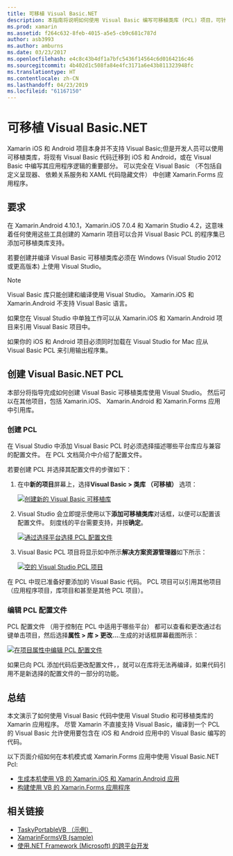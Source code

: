 ```yaml
---
title: 可移植 Visual Basic.NET
description: 本指南将说明如何使用 Visual Basic 编写可移植类库 (PCL) 项目，可针对 Xamarin.iOS 和 Xamarin.Android 的解决方案中。
ms.prod: xamarin
ms.assetid: f264c632-8feb-4015-a5e5-cb9c681c787d
author: asb3993
ms.author: amburns
ms.date: 03/23/2017
ms.openlocfilehash: e4c8c43b4df1a7bfc5436f14564c6d0164216c46
ms.sourcegitcommit: 4b402d1c508fa84e4fc3171a6e43b811323948fc
ms.translationtype: HT
ms.contentlocale: zh-CN
ms.lasthandoff: 04/23/2019
ms.locfileid: "61167150"
---
```

# <a name="portable-visual-basicnet"></a>可移植 Visual Basic.NET

Xamarin iOS 和 Android 项目本身并不支持 Visual Basic;但是开发人员可以使用可移植类库，将现有 Visual Basic 代码迁移到 iOS 和 Android，或在 Visual Basic 中编写其应用程序逻辑的重要部分。 可以完全在 Visual Basic （不包括自定义呈现器、 依赖关系服务和 XAML 代码隐藏文件） 中创建 Xamarin.Forms 应用程序。

## <a name="requirements"></a>要求

在 Xamarin.Android 4.10.1，Xamarin.iOS 7.0.4 和 Xamarin Studio 4.2，这意味着任何使用这些工具创建的 Xamarin 项目可以合并 Visual Basic PCL 的程序集已添加可移植类库支持。

若要创建并编译 Visual Basic 可移植类库必须在 Windows (Visual Studio 2012 或更高版本) 上使用 Visual Studio。

> [!NOTE]
> Visual Basic 库只能创建和编译使用 Visual Studio。 Xamarin.iOS 和 Xamarin.Android 不支持 Visual Basic 语言。
>
> 如果您在 Visual Studio 中单独工作可以从 Xamarin.iOS 和 Xamarin.Android 项目来引用 Visual Basic 项目中。
>
> 如果你的 iOS 和 Android 项目必须同时加载在 Visual Studio for Mac 应从 Visual Basic PCL 来引用输出程序集。


## <a name="creating-a-visual-basicnet-pcl"></a>创建 Visual Basic.NET PCL

本部分将指导完成如何创建 Visual Basic 可移植类库使用 Visual Studio。
然后可以在其他项目，包括 Xamarin.iOS、 Xamarin.Android 和 Xamarin.Forms 应用中引用库。

### <a name="creating-a-pcl"></a>创建 PCL

在 Visual Studio 中添加 Visual Basic PCL 时必须选择描述哪些平台库应与兼容的配置文件。 在 PCL 文档简介中介绍了配置文件。

若要创建 PCL 并选择其配置文件的步骤如下：

1.  在中**新的项目**屏幕上，选择**Visual Basic > 类库 （可移植）** 选项：

    [![](images/image1-sml.png "创建新的 Visual Basic 可移植库")](images/image1.png#lightbox)

1.  Visual Studio 会立即提示使用以下**添加可移植类库**对话框，以便可以配置该配置文件。 刻度线的平台需要支持，并按**确定**。

    [![](images/image2-sml.png "通过选择平台选择 PCL 配置文件")](images/image2.png#lightbox)

1.  Visual Basic PCL 项目将显示如中所示**解决方案资源管理器**如下所示：

    [![](images/image3-sml.png "空的 Visual Studio PCL 项目")](images/image3.png#lightbox)


在 PCL 中现已准备好要添加的 Visual Basic 代码。 PCL 项目可以引用其他项目 （应用程序项目，库项目和甚至是其他 PCL 项目）。

### <a name="editing-the-pcl-profile"></a>编辑 PCL 配置文件

PCL 配置文件 （用于控制在 PCL 中适用于哪些平台） 都可以查看和更改通过右键单击项目，然后选择**属性 > 库 > 更改...**.生成的对话框屏幕截图所示：

 [![](images/image4-sml.png "在项目属性中编辑 PCL 配置文件")](images/image4.png#lightbox)

如果已向 PCL 添加代码后更改配置文件，，就可以在库将无法再编译，如果代码引用不是新选择的配置文件的一部分的功能。


## <a name="summary"></a>总结

本文演示了如何使用 Visual Basic 代码中使用 Visual Studio 和可移植类库的 Xamarin 应用程序。 尽管 Xamarin 不直接支持 Visual Basic，编译到一个 PCL 的 Visual Basic 允许使用要包含在 iOS 和 Android 应用中的 Visual Basic 编写的代码。

以下页面介绍如何在本机模式或 Xamarin.Forms 应用中使用 Visual Basic.NET Pcl:

- [生成本机使用 VB 的 Xamarin.iOS 和 Xamarin.Android 应用](native-apps.md)
- [构建使用 VB 的 Xamarin.Forms 应用程序](xamarin-forms.md)


## <a name="related-links"></a>相关链接

- [TaskyPortableVB （示例）](https://github.com/xamarin/mobile-samples/tree/master/VisualBasic/TaskyPortableVB)
- [XamarinFormsVB (sample)](https://github.com/xamarin/mobile-samples/tree/master/VisualBasic/XamarinFormsVB)
- [使用.NET Framework (Microsoft) 的跨平台开发](https://msdn.microsoft.com/library/gg597391(v=vs.110).aspx)
